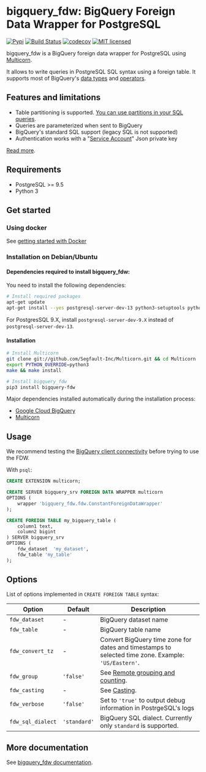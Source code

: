 # bigquery_fdw: BigQuery Foreign Data Wrapper for PostgreSQL

[![Pypi](https://img.shields.io/pypi/v/bigquery-fdw.svg)](https://pypi.org/project/bigquery-fdw/)
[![Build Status](https://travis-ci.org/gabfl/bigquery_fdw.svg?branch=main)](https://travis-ci.org/gabfl/bigquery_fdw)
[![codecov](https://codecov.io/gh/gabfl/bigquery_fdw/branch/main/graph/badge.svg)](https://codecov.io/gh/gabfl/bigquery_fdw)
[![MIT licensed](https://img.shields.io/badge/license-MIT-green.svg)](https://raw.githubusercontent.com/gabfl/bigquery_fdw/main/LICENSE)

bigquery_fdw is a BigQuery foreign data wrapper for PostgreSQL using [Multicorn](https://github.com/Segfault-Inc/Multicorn).

It allows to write queries in PostgreSQL SQL syntax using a foreign table. It supports most of BigQuery's [data types](docs/data_types.md) and [operators](docs/operators.md).

## Features and limitations

 - Table partitioning is supported. [You can use partitions in your SQL queries](docs/table_partitioning.md).
 - Queries are parameterized when sent to BigQuery
 - BigQuery's standard SQL support (legacy SQL is not supported)
 - Authentication works with a "[Service Account](docs/service_account.md)" Json private key

[Read more](docs/README.md).

## Requirements

 - PostgreSQL >= 9.5
 - Python 3

## Get started

### Using docker

See [getting started with Docker](docs/docker.md)

### Installation on Debian/Ubuntu

#### Dependencies required to install bigquery_fdw:

You need to install the following dependencies:

```bash
# Install required packages
apt-get update
apt-get install --yes postgresql-server-dev-13 python3-setuptools python3-dev make gcc git
```

For PostgresSQL 9.X, install `postgresql-server-dev-9.X` instead of `postgresql-server-dev-13`.

#### Installation

```bash
# Install Multicorn
git clone git://github.com/Segfault-Inc/Multicorn.git && cd Multicorn
export PYTHON_OVERRIDE=python3
make && make install

# Install bigquery_fdw
pip3 install bigquery-fdw
```

Major dependencies installed automatically during the installation process:

 - [Google Cloud BigQuery](https://pypi.org/project/google-cloud-bigquery/)
 - [Multicorn](https://github.com/Segfault-Inc/Multicorn)

## Usage

We recommend testing the [BigQuery client connectivity](docs/test_client.md) before trying to use the FDW.

With `psql`:

```sql
CREATE EXTENSION multicorn;

CREATE SERVER bigquery_srv FOREIGN DATA WRAPPER multicorn
OPTIONS (
    wrapper 'bigquery_fdw.fdw.ConstantForeignDataWrapper'
);

CREATE FOREIGN TABLE my_bigquery_table (
    column1 text,
    column2 bigint
) SERVER bigquery_srv
OPTIONS (
    fdw_dataset  'my_dataset',
    fdw_table 'my_table'
);
```

## Options

List of options implemented in `CREATE FOREIGN TABLE` syntax:

| Option | Default | Description |
|-----|----|----|
| `fdw_dataset` | - | BigQuery dataset name |
| `fdw_table` | - | BigQuery table name |
| `fdw_convert_tz` | - | Convert BigQuery time zone for dates and timestamps to selected time zone. Example: `'US/Eastern'`. |
| `fdw_group` |  `'false'` | See [Remote grouping and counting](docs/remote_grouping.md). |
| `fdw_casting` |  - | See [Casting](docs/casting.md). |
| `fdw_verbose` | `'false'` | Set to `'true'` to output debug information in PostrgeSQL's logs |
| `fdw_sql_dialect` | `'standard'` | BigQuery SQL dialect. Currently only `standard` is supported. |

## More documentation

See [bigquery_fdw documentation](docs/README.md).
